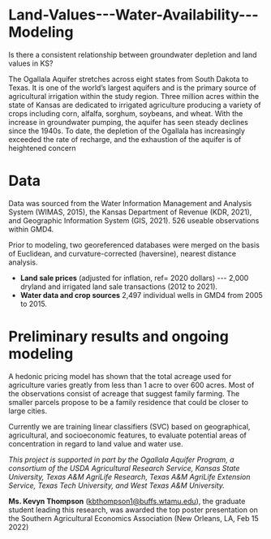 # Land-Values---Water-Availability---Modeling
Is there a consistent relationship between groundwater depletion and land values in KS?

The Ogallala Aquifer stretches across eight states from South Dakota to Texas. It is one of the world’s largest aquifers and is the primary source of agricultural irrigation within the study region. Three million acres within the state of Kansas are dedicated to irrigated agriculture producing a variety of crops including corn, alfalfa, sorghum, soybeans, and wheat. With the increase in groundwater pumping, the aquifer has seen steady declines since the 1940s. To date, the depletion of the Ogallala has increasingly exceeded the rate of recharge, and the exhaustion of the aquifer is of heightened concern  

# Data
Data was sourced from the Water Information Management and Analysis System (WIMAS, 2015), the Kansas Department of Revenue (KDR, 2021), and Geographic Information System (GIS, 2021). 526 useable observations within GMD4. 

Prior to modeling, two georeferenced databases were merged on the basis of Euclidean, and curvature-corrected (haversine), nearest distance analysis. 

  - **Land sale prices** (adjusted for inflation, ref= 2020 dollars) --- 2,000 dryland and irrigated land sale transactions (2012 to 2021). 
  - **Water data and crop sources** 2,497 individual wells in GMD4 from 2005 to 2015. 

# Preliminary results and ongoing modeling
A hedonic pricing model has shown that the total acreage used for agriculture varies greatly from less than 1 acre to over 600 acres.  Most of the observations consist of acreage that suggest family farming.  The smaller parcels propose to be a family residence that could be closer to large cities.  

Currently we are training linear classifiers (SVC) based on geographical, agricultural, and socioeconomic features, to evaluate potential areas of concentration in regard to land value and water use.

*This project is supported in part by the Ogallala Aquifer Program, a consortium of the USDA Agricultural Research Service, Kansas State University, Texas A&M AgriLife Research, Texas A&M AgriLife Extension Service, Texas Tech University, and West Texas A&M University.*

**Ms. Kevyn Thompson** (kbthompson1@buffs.wtamu.edu), the graduate student leading this research, was awarded the top poster presentation on the Southern Agricultural Economics Association (New Orleans, LA, Feb 15 2022)



